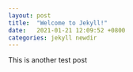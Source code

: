 ```yaml
---
layout: post
title:  "Welcome to Jekyll!"
date:   2021-01-21 12:09:52 +0800
categories: jekyll newdir
---
```


This is another test post